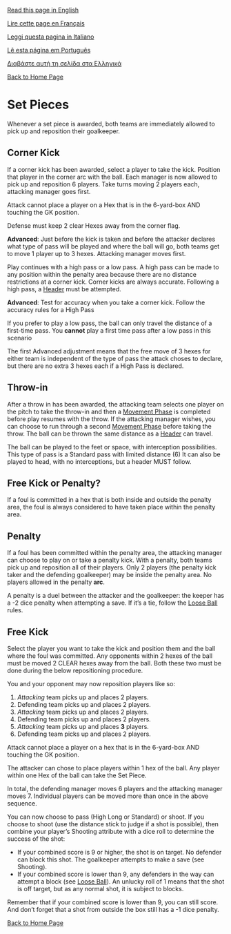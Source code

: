 [Read this page in English](https://counterattackgame.github.io/wiki/set_pieces)

[Lire cette page en Français](https://counterattackgame.github.io/wiki/fr/set_pieces)

[Leggi questa pagina in Italiano](https://counterattackgame.github.io/wiki/it/set_pieces)

[Lê esta página em Português](https://counterattackgame.github.io/wiki/pt/set_pieces)

[Διαβάστε αυτή τη σελίδα στα Ελληνικά](https://counterattackgame.github.io/wiki/gr/set_pieces)

[Back to Home Page](https://counterattackgame.github.io/wiki/index)
# Set Pieces

Whenever a set piece is awarded, both teams are immediately allowed to pick up and reposition their goalkeeper.

## Corner Kick

If a corner kick has been awarded, select a player to take the kick. Position that player in the corner arc with the ball. Each manager is now allowed to pick up and reposition 6 players. Take turns moving 2 players each, attacking manager goes first.

Attack cannot place a player on a Hex that is in the 6-yard-box AND touching the GK position.

Defense must keep 2 clear Hexes away from the corner flag.

**Advanced**: Just before the kick is taken and before the attacker declares what type of pass will be played and where the ball will go, both teams get to move 1 player up to 3 hexes. Attacking manager moves first.

Play continues with a high pass or a low pass. A high pass can be made to any position within the penalty area because there are no distance restrictions at a corner kick. Corner kicks are always accurate. Following a high pass, a [Header](https://counterattackgame.github.io/wiki/heading) must be attempted.

**Advanced**: Test for accuracy when you take a corner kick. Follow the accuracy rules for a High Pass

If you prefer to play a low pass, the ball can only travel the distance of a first-time pass. You **cannot** play a first time pass after a low pass in this scenario

The first Advanced adjustment means that the free move of 3 hexes for either team is independent of the type of pass the attack choses to declare, but there are no extra 3 hexes each if a High Pass is declared.

## Throw-in

After a throw in has been awarded, the attacking team selects one player on the pitch to take the throw-in and then a [Movement Phase](https://counterattackgame.github.io/wiki/movement_phase) is completed before play resumes with the throw. If the attacking manager wishes, you can choose to run through a second [Movement Phase](https://counterattackgame.github.io/wiki/movement_phase) before taking the throw. The ball can be thrown the same distance as a [Header](https://counterattackgame.github.io/wiki/heading) can travel.

The ball can be played to the feet or space, with interception possibilities. This type of pass is a Standard pass with limited distance (6)
It can also be played to head, with no interceptions, but a header MUST follow.

## Free Kick or Penalty?

If a foul is committed in a hex that is both inside and outside the penalty area, the foul is always considered to have taken place within the penalty area. 

## Penalty

If a foul has been committed within the penalty area, the attacking manager can choose to play on or take a penalty kick. With a penalty, both teams pick up and reposition all of their players. Only 2 players (the penalty kick taker and the defending goalkeeper) may be inside the penalty area. No players allowed in the penalty **arc**.

A penalty is a duel between the attacker and the goalkeeper:
the keeper has a -2 dice penalty when attempting a save. If it’s a tie, follow the [Loose Ball](https://counterattackgame.github.io/wiki/loose_ball) rules.

## Free Kick

Select the player you want to take the kick and position them and the ball where the foul was committed. Any opponents within 2 hexes of the ball must be moved 2 CLEAR hexes away from the ball. Both these two must be done during the below repositioning procedure.

You and your opponent may now reposition players like so:

1. _Attacking_ team picks up and places 2 players.
2. Defending team picks up and places 2 players.
3. _Attacking_ team picks up and places 2 players.
4. Defending team picks up and places 2 players.
5. _Attacking_ team picks up and places **3** players.
6. Defending team picks up and places 2 players.

Attack cannot place a player on a hex that is in the 6-yard-box AND touching the GK position.

The attacker can chose to place players within 1 hex of the ball. Any player within one Hex of the ball can take the Set Piece.

In total, the defending manager moves 6 players and the attacking manager moves 7. Individual players can be moved more than once in the above sequence.

You can now choose to pass (High Long or Standard) or shoot. If you choose to shoot (use the distance stick to judge if a shot is possible), then combine your player’s Shooting attribute with a dice roll to determine the success of the shot:

- If your combined score is 9 or higher, the shot is on target. No defender can block this shot. The goalkeeper attempts to make a save (see Shooting).
- If your combined score is lower than 9, any defenders in the way can attempt a block (see [Loose Ball](https://counterattackgame.github.io/wiki/loose_ball)).
An unlucky roll of 1 means that the shot is off target, but as any normal shot, it is subject to blocks.

Remember that if your combined score is lower than 9, you can still score. And don’t forget that a shot from outside the box still has a -1 dice penalty.

[Back to Home Page](https://counterattackgame.github.io/wiki/index)